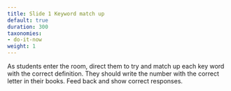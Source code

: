 ```yaml
---
title: Slide 1 Keyword match up
default: true
duration: 300
taxonomies:
- do-it-now
weight: 1
---
```


As students enter the room, direct them to try and match up each key word with the correct definition. They should write the number with the correct letter in their books. Feed back and show correct responses.
